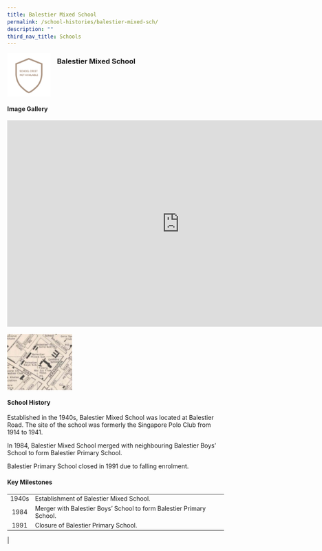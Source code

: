 ```yaml
---
title: Balestier Mixed School
permalink: /school-histories/balestier-mixed-sch/
description: ""
third_nav_title: Schools
---
```

<img align="left" style="width:20%;margin-right:15px;" src="/images/balestiermixedsch1.jpg">

### **Balestier Mixed School**

<br clear="left">

#### **Image Gallery**
<iframe allowfullscreen="true" height="479" width="800" frameborder="0" src="https://docs.google.com/presentation/d/e/2PACX-1vRyRFutncUnxmlWnNXWiVuYhwwvNDZ1q66x0RSWJWeomM_eyA9SDZunET6-gFstSgJtZPD1GfWNJzVk/embed?start=false&amp;loop=true&amp;delayms=3000"></iframe>
<p><a href="https://d1yxymztqoj7qn.amplifyapp.com/images/balestiermixedsch2.jpg">  
<img align="left" style="width:30%;margin-right:15px;" src="/images/balestiermixedsch2.jpg">
</a></p>

<br clear="left">

#### **School History**
Established in the 1940s, Balestier Mixed School was located at Balestier Road. The site of the school was formerly the Singapore Polo Club from 1914 to 1941.  
  
In 1984, Balestier Mixed School merged with neighbouring Balestier Boys’ School to form Balestier Primary School.  
  
Balestier Primary School closed in 1991 due to falling enrolment.

#### **Key Milestones**

|  |  |
|:---:|---|
| 1940s | Establishment of Balestier Mixed School. |
| 1984 | Merger with Balestier Boys’ School to form Balestier Primary School. |
| 1991 | Closure of Balestier Primary School. |
|
